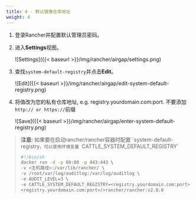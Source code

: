 ```yaml
---
title: 4 - 默认镜像仓库地址
weight: 4
---
```


1. 登录Rancher并配置默认管理员密码。

1. 进入**Settings**视图。

    ![Settings]({{< baseurl >}}/img/rancher/airgap/settings.png)

1. 查找`system-default-registry`并点击**Edit**。

    ![Edit]({{< baseurl >}}/img/rancher/airgap/edit-system-default-registry.png)

1. 将值改为您的私有仓库地址, e.g. registry.yourdomain.com:port. 不要添加`http:// or https://`前缀

    ![Save]({{< baseurl >}}/img/rancher/airgap/enter-system-default-registry.png)

>**注意:** 如果要在启动rancher/rancher容器时配置``system-default-registry`，可以使用环境变量
>`CATTLE_SYSTEM_DEFAULT_REGISTRY`
>```bash
>#!/bin/sh
>docker run -d -p 80:80 -p 443:443 \
>-v <主机路径>:/var/lib/rancher/ \
>-v /root/var/log/auditlog:/var/log/auditlog \
>-e AUDIT_LEVEL=3 \
>-e CATTLE_SYSTEM_DEFAULT_REGISTRY=<registry.yourdomain.com:port>
><registry.yourdomain.com:port>/>rancher/rancher:v2.0.0
>```
